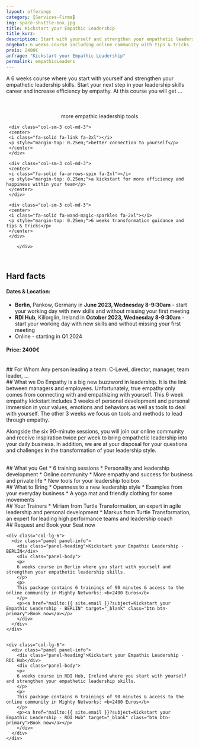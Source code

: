 ```yaml
---
layout: offerings
category: [Services-Firma]
img: space-shuttle-box.jpg
title: Kickstart your Empathic Leadership
title_kurz:
description: Start with yourself and strengthen your empathetic leadership skills.
angebot: 6 weeks course including online community with tips & tricks
preis: 2400€
anfrage: "Kickstart your Empathic Leadership"
permalink: empathicLeaders
---
```


A 6 weeks course where you start with yourself and strengthen your empathetic leadership skills. Start your next step in your leadership skills career and increase efficiency by empathy. At this course you will get ...

<br>
<div class="container">
  <div class="row">

  <div class="col-sm-3 col-md-3">
     <center>
     <i class="fa-solid fa-screwdriver-wrench fa-2xl"></i><br>
     <p style="margin-top: 0.25em;">more empathic leadership tools</p>
     </center>
     </div>

     <div class="col-sm-3 col-md-3">
     <center>
     <i class="fa-solid fa-link fa-2xl"></i>
     <p style="margin-top: 0.25em;">better connection to yourself</p>
     </center>
     </div>

     <div class="col-sm-3 col-md-3">
     <center>
     <i class="fa-solid fa-arrows-spin fa-2xl"></i>
     <p style="margin-top: 0.25em;">a kickstart for more efficiency and happiness within your team</p>
     </center>
     </div>    

     <div class="col-sm-3 col-md-3">
     <center>
     <i class="fa-solid fa-wand-magic-sparkles fa-2xl"></i>
     <p style="margin-top: 0.25em;">6 weeks transformation guidance and tips & tricks</p>
     </center>
     </div>     

        </div>
  </div>
<br>

## Hard facts
#### Dates & Location:
* <b>Berlin</b>, Pankow, Germany in <b>June 2023, Wednesday 8-9:30am</b> - start your working day with new skills and without missing your first meeting
* <b>RDI Hub</b>, Killorglin, Ireland in <b>October 2023, Wednesday 8-9:30am</b> - start your working day with new skills and without missing your first meeting
* Online - starting in Q1 2024

#### Price: 2400€

<br>
## For Whom
Any person leading a team: C-Level, director, manager, team leader, ...

<br>
## What we Do
Empathy is a big new buzzword in leadership. It is the link between managers and employees. Unfortunately, true empathy only comes from connecting with and empathizing with yourself.
This 6 week empathy kickstart includes 3 weeks of personal development and personal immersion in your values, emotions and behaviors as well as tools to deal with yourself. The other 3 weeks we focus on tools and methods to lead through empathy.

Alongside the six 90-minute sessions, you will join our online community and receive inspiration twice per week to bring empathetic leadership into your daily business. In addition, we are at your disposal for your questions and challenges in the transformation of your leadership style.

<br>
## What you Get
* 6 training sessions
* Personality and leadership development
* Online community
* More empathy and success for business and private life
* New tools for your leadership toolbox

<br>
## What to Bring
* Openness to a new leadership style
* Examples from your everyday business
* A yoga mat and friendly clothing for some movements

<br>
## Your Trainers
* Miriam from Turtle Transformation, an expert in agile leadership and personal development
* Markus from Turtle Transformation, an expert for leading high performance teams and leadership coach

<br>
## Request and Book your Seat now
<div class="container">
  <div class="row">

    <div class="col-lg-6">
      <div class="panel panel-info">
        <div class="panel-heading">Kickstart your Empathic Leadership - BERLIN</div>
        <div class="panel-body">
        <p>
        6 weeks course in Berlin where you start with yourself and strengthen your empathetic leadership skills.
        </p>
        <p>
        This package contains 6 trainings of 90 minutes & access to the online community in Mighty Networks: <b>2400 Euros</b>
        </p>
        <p><a href="mailto:{{ site.email }}?subject=Kickstart your Empathic Leadership - BERLIN" target="_blank" class="btn btn-primary">Book now</a></p>
        </div>
      </div>
    </div>


    <div class="col-lg-6">
      <div class="panel panel-info">
        <div class="panel-heading">Kickstart your Empathic Leadership - RDI Hub</div>
        <div class="panel-body">
        <p>
        6 weeks course in RDI Hub, Ireland where you start with yourself and strengthen your empathetic leadership skills.
        </p>
        <p>
        This package contains 6 trainings of 90 minutes & access to the online community in Mighty Networks: <b>2400 Euros</b>
        </p>
        <p><a href="mailto:{{ site.email }}?subject=Kickstart your Empathic Leadership - RDI Hub" target="_blank" class="btn btn-primary">Book now</a></p>
        </div>
      </div>
    </div>

</div>
</div>
